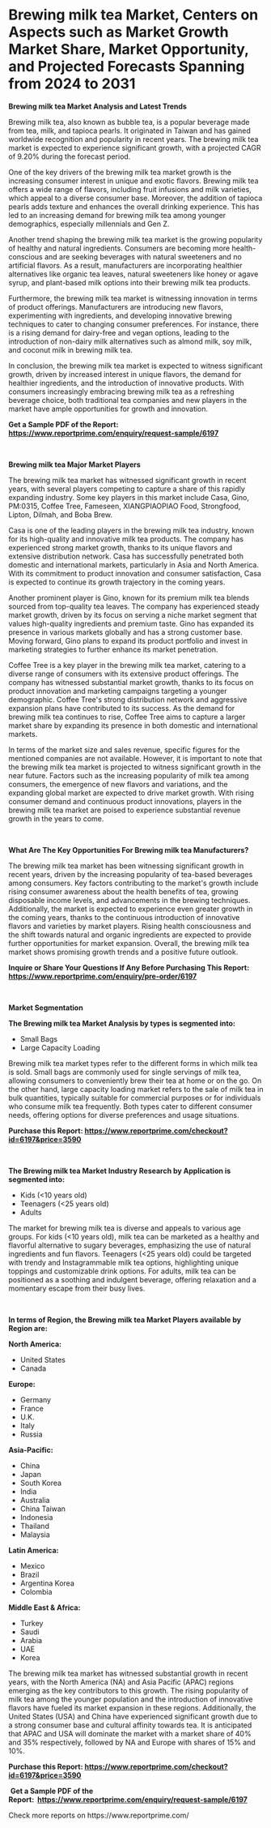 <p><h1>Brewing milk tea Market, Centers on Aspects such as Market Growth Market Share, Market Opportunity, and Projected Forecasts Spanning from 2024 to 2031</h1></p><p><strong>Brewing milk tea Market Analysis and Latest Trends</strong></p>
<p><p>Brewing milk tea, also known as bubble tea, is a popular beverage made from tea, milk, and tapioca pearls. It originated in Taiwan and has gained worldwide recognition and popularity in recent years. The brewing milk tea market is expected to experience significant growth, with a projected CAGR of 9.20% during the forecast period.</p><p>One of the key drivers of the brewing milk tea market growth is the increasing consumer interest in unique and exotic flavors. Brewing milk tea offers a wide range of flavors, including fruit infusions and milk varieties, which appeal to a diverse consumer base. Moreover, the addition of tapioca pearls adds texture and enhances the overall drinking experience. This has led to an increasing demand for brewing milk tea among younger demographics, especially millennials and Gen Z.</p><p>Another trend shaping the brewing milk tea market is the growing popularity of healthy and natural ingredients. Consumers are becoming more health-conscious and are seeking beverages with natural sweeteners and no artificial flavors. As a result, manufacturers are incorporating healthier alternatives like organic tea leaves, natural sweeteners like honey or agave syrup, and plant-based milk options into their brewing milk tea products.</p><p>Furthermore, the brewing milk tea market is witnessing innovation in terms of product offerings. Manufacturers are introducing new flavors, experimenting with ingredients, and developing innovative brewing techniques to cater to changing consumer preferences. For instance, there is a rising demand for dairy-free and vegan options, leading to the introduction of non-dairy milk alternatives such as almond milk, soy milk, and coconut milk in brewing milk tea.</p><p>In conclusion, the brewing milk tea market is expected to witness significant growth, driven by increased interest in unique flavors, the demand for healthier ingredients, and the introduction of innovative products. With consumers increasingly embracing brewing milk tea as a refreshing beverage choice, both traditional tea companies and new players in the market have ample opportunities for growth and innovation.</p></p>
<p><strong>Get a Sample PDF of the Report:&nbsp; <a href="https://www.reportprime.com/enquiry/request-sample/6197">https://www.reportprime.com/enquiry/request-sample/6197</a></strong></p>
<p>&nbsp;</p>
<p><strong>Brewing milk tea Major Market Players</strong></p>
<p><p>The brewing milk tea market has witnessed significant growth in recent years, with several players competing to capture a share of this rapidly expanding industry. Some key players in this market include Casa, Gino, PM:0315, Coffee Tree, Fameseen, XIANGPIAOPIAO Food, Strongfood, Lipton, Dilmah, and Boba Brew.</p><p>Casa is one of the leading players in the brewing milk tea industry, known for its high-quality and innovative milk tea products. The company has experienced strong market growth, thanks to its unique flavors and extensive distribution network. Casa has successfully penetrated both domestic and international markets, particularly in Asia and North America. With its commitment to product innovation and consumer satisfaction, Casa is expected to continue its growth trajectory in the coming years.</p><p>Another prominent player is Gino, known for its premium milk tea blends sourced from top-quality tea leaves. The company has experienced steady market growth, driven by its focus on serving a niche market segment that values high-quality ingredients and premium taste. Gino has expanded its presence in various markets globally and has a strong customer base. Moving forward, Gino plans to expand its product portfolio and invest in marketing strategies to further enhance its market penetration.</p><p>Coffee Tree is a key player in the brewing milk tea market, catering to a diverse range of consumers with its extensive product offerings. The company has witnessed substantial market growth, thanks to its focus on product innovation and marketing campaigns targeting a younger demographic. Coffee Tree's strong distribution network and aggressive expansion plans have contributed to its success. As the demand for brewing milk tea continues to rise, Coffee Tree aims to capture a larger market share by expanding its presence in both domestic and international markets.</p><p>In terms of the market size and sales revenue, specific figures for the mentioned companies are not available. However, it is important to note that the brewing milk tea market is projected to witness significant growth in the near future. Factors such as the increasing popularity of milk tea among consumers, the emergence of new flavors and variations, and the expanding global market are expected to drive market growth. With rising consumer demand and continuous product innovations, players in the brewing milk tea market are poised to experience substantial revenue growth in the years to come.</p></p>
<p>&nbsp;</p>
<p><strong>What Are The Key Opportunities For Brewing milk tea Manufacturers?</strong></p>
<p><p>The brewing milk tea market has been witnessing significant growth in recent years, driven by the increasing popularity of tea-based beverages among consumers. Key factors contributing to the market's growth include rising consumer awareness about the health benefits of tea, growing disposable income levels, and advancements in the brewing techniques. Additionally, the market is expected to experience even greater growth in the coming years, thanks to the continuous introduction of innovative flavors and varieties by market players. Rising health consciousness and the shift towards natural and organic ingredients are expected to provide further opportunities for market expansion. Overall, the brewing milk tea market shows promising growth trends and a positive future outlook.</p></p>
<p><strong>Inquire or Share Your Questions If Any Before Purchasing This Report: <a href="https://www.reportprime.com/enquiry/pre-order/6197">https://www.reportprime.com/enquiry/pre-order/6197</a></strong></p>
<p>&nbsp;</p>
<p><strong>Market Segmentation</strong></p>
<p><strong>The Brewing milk tea Market Analysis by types is segmented into:</strong></p>
<p><ul><li>Small Bags</li><li>Large Capacity Loading</li></ul></p>
<p><p>Brewing milk tea market types refer to the different forms in which milk tea is sold. Small bags are commonly used for single servings of milk tea, allowing consumers to conveniently brew their tea at home or on the go. On the other hand, large capacity loading market refers to the sale of milk tea in bulk quantities, typically suitable for commercial purposes or for individuals who consume milk tea frequently. Both types cater to different consumer needs, offering options for diverse preferences and usage situations.</p></p>
<p><strong>Purchase this Report:&nbsp;<a href="https://www.reportprime.com/checkout?id=6197&price=3590">https://www.reportprime.com/checkout?id=6197&price=3590</a></strong></p>
<p>&nbsp;</p>
<p><strong>The Brewing milk tea Market Industry Research by Application is segmented into:</strong></p>
<p><ul><li>Kids (<10 years old)</li><li>Teenagers (<25 years old)</li><li>Adults</li></ul></p>
<p><p>The market for brewing milk tea is diverse and appeals to various age groups. For kids (<10 years old), milk tea can be marketed as a healthy and flavorful alternative to sugary beverages, emphasizing the use of natural ingredients and fun flavors. Teenagers (<25 years old) could be targeted with trendy and Instagrammable milk tea options, highlighting unique toppings and customizable drink options. For adults, milk tea can be positioned as a soothing and indulgent beverage, offering relaxation and a momentary escape from their busy lives.</p></p>
<p>&nbsp;</p>
<p><strong>In terms of Region, the Brewing milk tea Market Players available by Region are:</strong></p>
<p>
    <p> <strong> North America: </strong>
        <ul>
            <li>United States</li>
            <li>Canada</li>
        </ul>
        </p> 
    <p> <strong> Europe: </strong>
        <ul>
            <li>Germany</li>
            <li>France</li>
            <li>U.K.</li>
            <li>Italy</li>
            <li>Russia</li>
        </ul>
        </p> 
    <p> <strong> Asia-Pacific: </strong>
        <ul>
            <li>China</li>
            <li>Japan</li>
            <li>South Korea</li>
            <li>India</li>
            <li>Australia</li>
            <li>China Taiwan</li>
            <li>Indonesia</li>
            <li>Thailand</li>
            <li>Malaysia</li>
        </ul>
        </p> 
    <p> <strong> Latin America: </strong>
        <ul>
            <li>Mexico</li>
            <li>Brazil</li>
            <li>Argentina Korea</li>
            <li>Colombia</li>
        </ul>
        </p> 
    <p> <strong> Middle East & Africa: </strong>
        <ul>
            <li>Turkey</li>
            <li>Saudi</li>
            <li>Arabia</li>
            <li>UAE</li>
            <li>Korea</li>
        </ul>
    </p>
    </p>
<p><p>The brewing milk tea market has witnessed substantial growth in recent years, with the North America (NA) and Asia Pacific (APAC) regions emerging as the key contributors to this growth. The rising popularity of milk tea among the younger population and the introduction of innovative flavors have fueled its market expansion in these regions. Additionally, the United States (USA) and China have experienced significant growth due to a strong consumer base and cultural affinity towards tea. It is anticipated that APAC and USA will dominate the market with a market share of 40% and 35% respectively, followed by NA and Europe with shares of 15% and 10%.</p></p>
<p><strong>Purchase this Report: <a href="https://www.reportprime.com/checkout?id=6197&price=3590">https://www.reportprime.com/checkout?id=6197&price=3590</a></strong></p>
<p>&nbsp;<strong>Get a Sample PDF of the Report:&nbsp;&nbsp;<a href="https://www.reportprime.com/enquiry/request-sample/6197">https://www.reportprime.com/enquiry/request-sample/6197</a></strong></p>
<p><strong></strong></p>
<p>Check more reports on https://www.reportprime.com/</p>